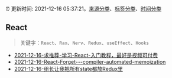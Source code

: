:alarm_clock: 更新时间: 2021-12-16 05:37:21。[来源分类](../README.md)、[标签分类](../TAGS.md)、[时间分类](../TIMELINE.md)

## React


> 关键字：`React`、`Rax`、`Nerv`、`Redux`、`useEffect`、`Hooks`



- [2021-12-16-求推荐-学习-React-入门教程，最好是视频可付费](https://www.v2ex.com/t/822569) 
- [2021-12-16-React-Forget---compiler-automated-memoization](https://www.v2ex.com/t/822567) 
- [2021-12-16-组长让我把所有state都放Redux里](https://toutiao.io/k/14vztte) 